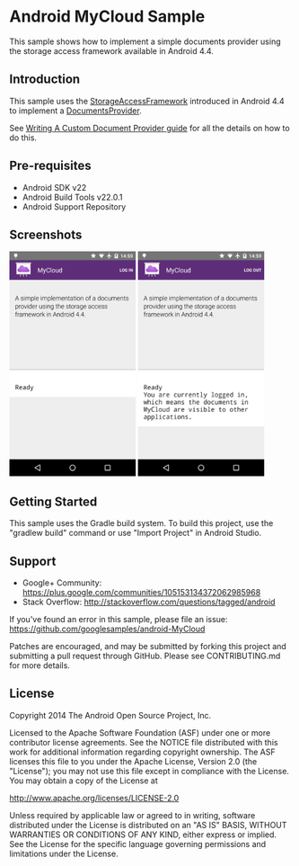 
Android MyCloud Sample
===================================

This sample shows how to implement a simple documents provider using the storage access
framework available in Android 4.4.

Introduction
------------

This sample uses the [StorageAccessFramework][1] introduced in Android 4.4 to implement a [DocumentsProvider][2].

See [Writing A Custom Document Provider guide][3] for all the details on how to do this.


[1]: https://developer.android.com/guide/topics/providers/document-provider.html
[2]: https://developer.android.com/reference/android/provider/DocumentsProvider.html
[3]: https://developer.android.com/guide/topics/providers/document-provider.html#custom

Pre-requisites
--------------

- Android SDK v22
- Android Build Tools v22.0.1
- Android Support Repository

Screenshots
-------------

<img src="screenshots/1-logged-out.png" height="400" alt="Screenshot"/> <img src="screenshots/2-logged-in.png" height="400" alt="Screenshot"/> 

Getting Started
---------------

This sample uses the Gradle build system. To build this project, use the
"gradlew build" command or use "Import Project" in Android Studio.

Support
-------

- Google+ Community: https://plus.google.com/communities/105153134372062985968
- Stack Overflow: http://stackoverflow.com/questions/tagged/android

If you've found an error in this sample, please file an issue:
https://github.com/googlesamples/android-MyCloud

Patches are encouraged, and may be submitted by forking this project and
submitting a pull request through GitHub. Please see CONTRIBUTING.md for more details.

License
-------

Copyright 2014 The Android Open Source Project, Inc.

Licensed to the Apache Software Foundation (ASF) under one or more contributor
license agreements.  See the NOTICE file distributed with this work for
additional information regarding copyright ownership.  The ASF licenses this
file to you under the Apache License, Version 2.0 (the "License"); you may not
use this file except in compliance with the License.  You may obtain a copy of
the License at

http://www.apache.org/licenses/LICENSE-2.0

Unless required by applicable law or agreed to in writing, software
distributed under the License is distributed on an "AS IS" BASIS, WITHOUT
WARRANTIES OR CONDITIONS OF ANY KIND, either express or implied.  See the
License for the specific language governing permissions and limitations under
the License.
